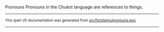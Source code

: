 Pronouns
Pronouns in the Chukot language are references to things.

* * *

<small>This (part of) documentation was generated from [src/fst/stems/pronouns.lexc](https://github.com/giellalt/lang-ckt/blob/main/src/fst/stems/pronouns.lexc)</small>

---

